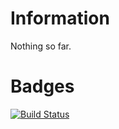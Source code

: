 # Information

Nothing so far.

# Badges

[![Build Status](https://travis-ci.org/wucke13/mavlink-msp-bridge.svg?branch=master)](https://travis-ci.org/wucke13/mavlink-msp-bridge)
